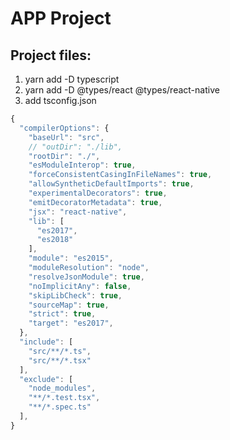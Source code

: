 #  APP Project

## Project files:
1. yarn add -D typescript
1. yarn add -D @types/react @types/react-native
1. add tsconfig.json     


```js
{
  "compilerOptions": {
    "baseUrl": "src",
    // "outDir": "./lib",
    "rootDir": "./",
    "esModuleInterop": true,
    "forceConsistentCasingInFileNames": true,
    "allowSyntheticDefaultImports": true,
    "experimentalDecorators": true,
    "emitDecoratorMetadata": true,
    "jsx": "react-native",
    "lib": [
      "es2017",
      "es2018"
    ],
    "module": "es2015",
    "moduleResolution": "node",
    "resolveJsonModule": true,
    "noImplicitAny": false,
    "skipLibCheck": true,
    "sourceMap": true,
    "strict": true,
    "target": "es2017",
  },
  "include": [
    "src/**/*.ts",
    "src/**/*.tsx"
  ],
  "exclude": [
    "node_modules",
    "**/*.test.tsx",
    "**/*.spec.ts"
  ],
}
```